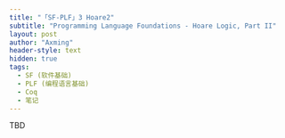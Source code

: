 ```yaml
---
title: "「SF-PLF」3 Hoare2"
subtitle: "Programming Language Foundations - Hoare Logic, Part II"
layout: post
author: "Axming"
header-style: text
hidden: true
tags:
  - SF (软件基础)
  - PLF (编程语言基础)
  - Coq
  - 笔记
---
```


TBD


